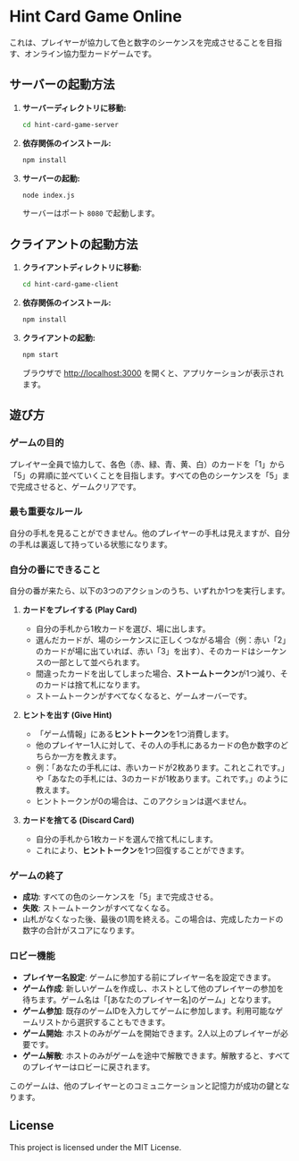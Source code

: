 # Hint Card Game Online

これは、プレイヤーが協力して色と数字のシーケンスを完成させることを目指す、オンライン協力型カードゲームです。

## サーバーの起動方法

1.  **サーバーディレクトリに移動:**

    ```bash
    cd hint-card-game-server
    ```

2.  **依存関係のインストール:**

    ```bash
    npm install
    ```

3.  **サーバーの起動:**

    ```bash
    node index.js
    ```

    サーバーはポート `8080` で起動します。

## クライアントの起動方法

1.  **クライアントディレクトリに移動:**

    ```bash
    cd hint-card-game-client
    ```

2.  **依存関係のインストール:**

    ```bash
    npm install
    ```

3.  **クライアントの起動:**

    ```bash
    npm start
    ```

    ブラウザで [http://localhost:3000](http://localhost:3000) を開くと、アプリケーションが表示されます。

## 遊び方

### ゲームの目的

プレイヤー全員で協力して、各色（赤、緑、青、黄、白）のカードを「1」から「5」の昇順に並べていくことを目指します。すべての色のシーケンスを「5」まで完成させると、ゲームクリアです。

### 最も重要なルール

自分の手札を見ることができません。他のプレイヤーの手札は見えますが、自分の手札は裏返して持っている状態になります。

### 自分の番にできること

自分の番が来たら、以下の3つのアクションのうち、いずれか1つを実行します。

1.  **カードをプレイする (Play Card)**
    *   自分の手札から1枚カードを選び、場に出します。
    *   選んだカードが、場のシーケンスに正しくつながる場合（例：赤い「2」のカードが場に出ていれば、赤い「3」を出す）、そのカードはシーケンスの一部として並べられます。
    *   間違ったカードを出してしまった場合、**ストームトークン**が1つ減り、そのカードは捨て札になります。
    *   ストームトークンがすべてなくなると、ゲームオーバーです。

2.  **ヒントを出す (Give Hint)**
    *   「ゲーム情報」にある**ヒントトークン**を1つ消費します。
    *   他のプレイヤー1人に対して、その人の手札にあるカードの色か数字のどちらか一方を教えます。
    *   例：「あなたの手札には、赤いカードが2枚あります。これとこれです。」や「あなたの手札には、3のカードが1枚あります。これです。」のように教えます。
    *   ヒントトークンが0の場合は、このアクションは選べません。

3.  **カードを捨てる (Discard Card)**
    *   自分の手札から1枚カードを選んで捨て札にします。
    *   これにより、**ヒントトークン**を1つ回復することができます。

### ゲームの終了

*   **成功**: すべての色のシーケンスを「5」まで完成させる。
*   **失敗**: ストームトークンがすべてなくなる。
*   山札がなくなった後、最後の1周を終える。この場合は、完成したカードの数字の合計がスコアになります。

### ロビー機能

*   **プレイヤー名設定**: ゲームに参加する前にプレイヤー名を設定できます。
*   **ゲーム作成**: 新しいゲームを作成し、ホストとして他のプレイヤーの参加を待ちます。ゲーム名は「[あなたのプレイヤー名]のゲーム」となります。
*   **ゲーム参加**: 既存のゲームIDを入力してゲームに参加します。利用可能なゲームリストから選択することもできます。
*   **ゲーム開始**: ホストのみがゲームを開始できます。2人以上のプレイヤーが必要です。
*   **ゲーム解散**: ホストのみがゲームを途中で解散できます。解散すると、すべてのプレイヤーはロビーに戻されます。

このゲームは、他のプレイヤーとのコミュニケーションと記憶力が成功の鍵となります。

## License

This project is licensed under the MIT License.

